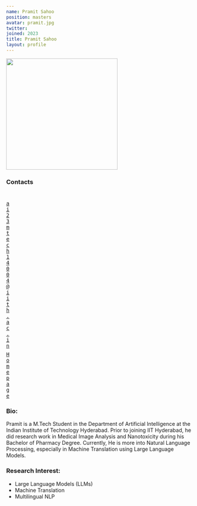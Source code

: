 ```yaml
---
name: Pramit Sahoo
position: masters
avatar: pramit.jpg
twitter: 
joined: 2023
title: Pramit Sahoo
layout: profile
---
```


<img width="300" src="{{site.baseurl}}/images/people/{{page.avatar}}" data-action="zoom">

### Contacts

<div class="row">
<div class="col-1" style="width:5px">
    <b><a href="mailto:ai23mtech14004@iith.ac.in" target="_blank"><i class="fa fa-envelope-o"></i></a></b><br>
    <span style="display: block; margin-bottom: 0.5em"></span>
    <b><a href="https://www.linkedin.com/in/shrenik-ganguli-7281341a9/" target="_blank"><i class="fa fa-globe"></i></a></b>
    <span style="display: block; margin-bottom: 0.5em"></span>
</div>
<div class="col-1" style="width:5px">
    <a href="mailto:ai23mtech14004@iith.ac.in" target="_blank"><samp>ai23mtech14004@iith.ac.in</samp></a>
    <span style="display: block; margin-bottom: 0.5em"></span>
    <a href="pramitsahoo.github.io" target="_blank"><samp>Homepage</samp></a><br>
    <span style="display: block; margin-bottom: 0.5em"></span>
</div>
</div>
<span style="display: block; margin-bottom: 1em"></span>

### Bio:
Pramit is a M.Tech Student in the Department of Artificial Intelligence at the Indian Institute of Technology Hyderabad. Prior to joining IIT Hyderabad, he did research work in Medical Image Analysis and Nanotoxicity during his Bachelor of Pharmacy Degree. Currently, He is more into Natural Language Processing, especially in Machine Translation using Large Language Models.


### Research Interest:
- Large Language Models (LLMs)
- Machine Translation
- Multilingual NLP
